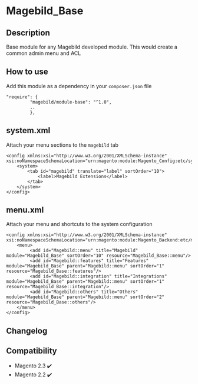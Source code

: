 # Magebild_Base

## Description

Base module for any Magebild developed module. This would create a common admin menu and ACL

## How to use
Add this module as a dependency in your `composer.json` file

```
"require": {
         "magebild/module-base": "^1.0",
         ..
         },
```
## system.xml

Attach your menu sections to the `magebild` tab

```
<config xmlns:xsi="http://www.w3.org/2001/XMLSchema-instance" xsi:noNamespaceSchemaLocation="urn:magento:module:Magento_Config:etc/system_file.xsd">
    <system>
        <tab id="magebild" translate="label" sortOrder="10">
            <label>Magebild Extensions</label>
        </tab>
    </system>
</config>
```

## menu.xml

Attach your menu and shortcuts to the system configuration

```
<config xmlns:xsi="http://www.w3.org/2001/XMLSchema-instance" xsi:noNamespaceSchemaLocation="urn:magento:module:Magento_Backend:etc/menu.xsd">
    <menu>
         <add id="Magebild::menu" title="Magebild" module="Magebild_Base" sortOrder="10" resource="Magebild_Base::menu"/>
         <add id="Magebild::features" title="Features" module="Magebild_Base" parent="Magebild::menu" sortOrder="1" resource="Magebild_Base::features"/>
         <add id="Magebild::integration" title="Integrations" module="Magebild_Base" parent="Magebild::menu" sortOrder="1" resource="Magebild_Base::integration"/>
         <add id="Magebild::others" title="Others" module="Magebild_Base" parent="Magebild::menu" sortOrder="2" resource="Magebild_Base::others"/>
    </menu>
</config>
```

## Changelog


## Compatibility

- Magento 2.3 :heavy_check_mark:
- Magento 2.2 :heavy_check_mark:

